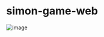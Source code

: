 # simon-game-web

![image](https://github.com/ericahe127/simon-game-web/assets/112796804/2934d24c-f916-4058-ae9a-c7298e0f12b7)
